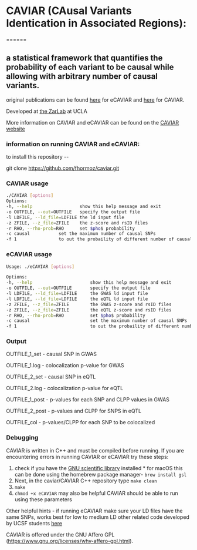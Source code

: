 # CAVIAR (CAusal Variants Identication in Associated Regions):
======

## **a statistical framework that quantifies the probability of each variant to be causal while allowing with arbitrary number of causal variants.** 

original publications can be found [here](http://www.cell.com/ajhg/abstract/S0002-9297(16)30439-6) for eCAVIAR and [here](http://www.genetics.org/content/198/2/497) for CAVIAR. 

Developed at [the ZarLab](http://zarlab.cs.ucla.edu/tag/ecaviar/) at UCLA 

More information on CAVIAR and eCAVIAR can be found on the [CAVIAR website](http://genetics.cs.ucla.edu/caviar/)

### information on running CAVIAR and eCAVIAR:

to install this repository -- 

git clone https://github.com/fhormoz/caviar.git

### CAVIAR usage 

```bash 
./CAVIAR [options] 
Options:
-h, --help            		show this help message and exit 
-o OUTFILE, --out=OUTFILE 	specify the output file
-l LDFILE, --ld_file=LDFILE the ld input file
-z ZFILE, --z_file=ZFILE	the z-score and rsID files
-r RHO, --rho-prob=RHO		set $pho$ probability 
-c causal			set the maximum number of causal SNPs
-f 1				to out the probaility of different number of causal SNP
```


### eCAVIAR usage 
```bash 
Usage: ./eCAVIAR [options]

Options:
-h, --help                      show this help message and exit
-o OUTFILE, --out=OUTFILE       specify the output file
-l LDFILE, --ld_file=LDFILE 	the GWAS ld input file
-l LDFILE, --ld_file=LDFILE 	the eQTL ld input file
-z ZFILE, --z_file=ZFILE        the GWAS z-score and rsID files
-z ZFILE, --z_file=ZFILE        the eQTL z-score and rsID files
-r RHO, --rho-prob=RHO          set $pho$ probability
-c causal                       set the maximum number of causal SNPs
-f 1                            to out the probaility of different number of causal SNP
``` 

### Output

OUTFILE_1_set - causal SNP in GWAS 

OUTFILE_1.log - colocalization p-value for GWAS

OUTFILE_2_set - causal SNP in eQTL 

OUTFILE_2.log - colocalization p-value for eQTL 

OUTFILE_1_post - p-values for each SNP and CLPP values in GWAS

OUTFILE_2_post - p-values and CLPP for SNPS in eQTL 

OUTFILE_col - p-values/CLPP for each SNP to be colocalized 


### Debugging 

CAVIAR is written in C++ and must be compiled before running. If you are encountering errors in running CAVIAR or eCAVIAR try these steps:
1. check if you have the [GNU scientific library](https://www.gnu.org/software/gsl/) installed
		* for macOS this can be done using the homebrew package manager- ```brew install gsl```  
2. Next, in the caviar/CAVIAR C++ repository type ```make clean``` 
3. ```make``` 
4. ```chmod +x eCAVIAR``` may also be helpful 
CAVIAR should be able to run using these parameters 

Other helpful hints - if running eCAVIAR make sure your LD files have the same SNPs, works best for low to medium LD 
other related code developed by UCSF students [here](https://github.com/christacaggiano/GWAS-EQTL) 

CAVIAR is offered under the GNU Affero GPL (https://www.gnu.org/licenses/why-affero-gpl.html).



